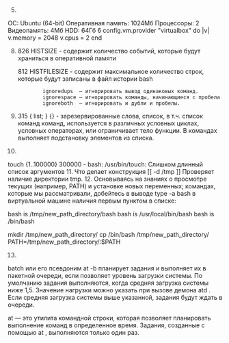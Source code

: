 

5. 
  OC: Ubuntu (64-bit)
  Оперативная память: 1024Мб
  Процессоры:  2
  Видеопамять: 4Мб
  HDD: 64Гб
6
  config.vm.provider "virtualbox" do |v|
  v.memory = 2048
  v.cpus = 2
end

8.
   826        HISTSIZE - содержит количество событий, которые будут храниться в оперативной памяти
    
   812        HISTFILESIZE - содержит максимальное количество строк, которые будут записаны в файл истории bash
    
               ignoredups  — игнорировать вывод одинаковых команд.
               ignorespace — игнорировать команды, начинающиеся с пробела
               ignoreboth  — игнорировать и дубли и пробелы.
9.
   315        { list; }
   {} - зарезервированные слова, список, в т.ч. список команд команд, используется в различных условных циклах, условных операторах, 
   или ограничивает тело функции. В командах выполняет подстановку элементов из списка.
10.
touch {1..100000}
300000 - bash: /usr/bin/touch: Слишком длинный список аргументов
11. Что делает конструкция [[ -d /tmp ]]
Проверяет наличие директории tmp.
12. Основываясь на знаниях о просмотре текущих (например, PATH) и установке новых переменных; командах, которые мы рассматривали, добейтесь в выводе type -a bash в виртуальной машине наличия первым пунктом в списке:

bash is /tmp/new_path_directory/bash
bash is /usr/local/bin/bash
bash is /bin/bash

mkdir /tmp/new_path_directory/
cp /bin/bash /tmp/new_path_directory/
PATH=/tmp/new_path_directory/:$PATH

13.
batch или его псевдоним at -b планирует задания и выполняет их в пакетной очереди, если позволяет уровень загрузки системы. По умолчанию задания выполняются, когда средняя загрузка системы ниже 1,5. Значение нагрузки можно указать при вызове демона atd . Если средняя загрузка системы выше указанной, задания будут ждать в очереди.

at — это утилита командной строки, которая позволяет планировать выполнение команд в определенное время. Задания, созданные с помощью at , выполняются только один раз.

